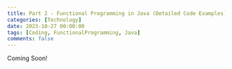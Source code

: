 ```yaml
--- 
title: Part 2 - Functional Programming in Java (Detailed Code Examples)
categories: [Technology]
date: 2023-10-27 00:00:00
tags: [Coding, FunctionalProgramming, Java]
comments: false
---
```


Coming Soon!